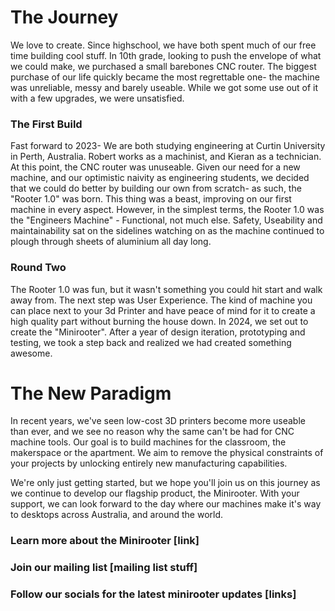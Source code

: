 # The Journey
We love to create. Since highschool, we have both spent much of our free time building cool stuff. In 10th grade, looking to push the envelope of what we could make, we purchased a small barebones CNC router. The biggest purchase of our life quickly became the most regrettable one- the machine was unreliable, messy and barely useable. While we got some use out of it with a few upgrades, we were unsatisfied.

### The First Build

Fast forward to 2023- We are both studying engineering at Curtin University in Perth, Australia. Robert works as a machinist, and Kieran as a technician. At this point, the CNC router was unuseable. Given our need for a new machine, and our optimistic naivity as engineering students, we decided that we could do better by building our own from scratch- as such, the "Rooter 1.0" was born. This thing was a beast, improving on our first machine in every aspect. However, in the simplest terms, the Rooter 1.0 was the "Engineers Machine" - Functional, not much else. Safety, Useability and maintainability sat on the sidelines watching on as the machine continued to plough through sheets of aluminium all day long.

### Round Two
The Rooter 1.0 was fun, but it wasn't something you could hit start and walk away from. The next step was User Experience. The kind of machine you can place next to your 3d Printer and have peace of mind for it to create a high quality part without burning the house down. In 2024, we set out to create the "Minirooter". After a year of design iteration, prototyping and testing, we took a step back and realized we had created something awesome.

# The New Paradigm
In recent years, we've seen low-cost 3D printers become more useable than ever, and we see no reason why the same can't be had for CNC machine tools. Our goal is to build machines for the classroom, the makerspace or the apartment. We aim to remove the physical constraints of your projects by unlocking entirely new manufacturing capabilities.

<!-- make sure to update this bit: -->
We're only just getting started, but we hope you'll join us on this journey as we continue to develop our flagship product, the Minirooter. With your support, we can look forward to the day where our machines make it's way to desktops across Australia, and around the world.

### Learn more about the Minirooter [link]

### Join our mailing list [mailing list stuff]

### Follow our socials for the latest minirooter updates [links]
